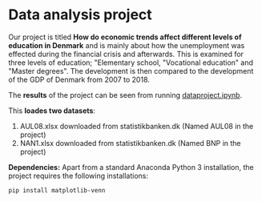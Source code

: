 # Data analysis project

Our project is titled **How do economic trends affect different levels of education in Denmark** and is mainly about how the unemployment was effected during the financial crisis and afterwards. This is examined for three levels of education; "Elementary school, "Vocational education" and "Master degrees". The development is then compared to the development of the GDP of Denmark from 2007 to 2018. 

The **results** of the project can be seen from running [dataproject.ipynb](dataproject.ipynb).

This **loades two datasets**:

1. AUL08.xlsx downloaded from statistikbanken.dk (Named AUL08 in the project)
1. NAN1.xlsx downloaded from statistikbanken.dk (Named BNP in the project)

**Dependencies:** Apart from a standard Anaconda Python 3 installation, the project requires the following installations:

``pip install matplotlib-venn``
